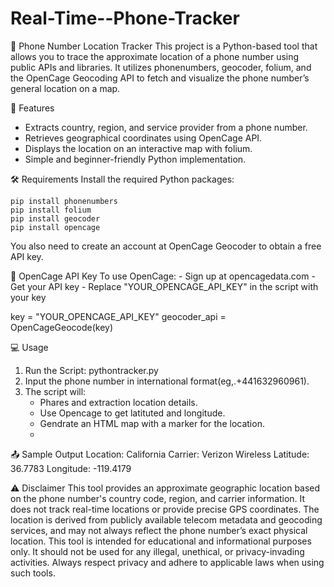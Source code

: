 # Real-Time--Phone-Tracker
📍 Phone Number Location Tracker
This project is a Python-based tool that allows you to trace the approximate location of a phone number using public APIs and libraries. It utilizes phonenumbers, geocoder, folium, and the OpenCage Geocoding API to fetch and visualize the phone number’s general location on a map.

🚀 Features
  - Extracts country, region, and service provider from a phone number.
  - Retrieves geographical coordinates using OpenCage API.
  - Displays the location on an interactive map with folium.
  - Simple and beginner-friendly Python implementation.
  
🛠 Requirements
   Install the required Python packages:
   
    pip install phonenumbers
    pip install folium
    pip install geocoder
    pip install opencage

You also need to create an account at OpenCage Geocoder to obtain a free API key.

🔐 OpenCage API Key
   To use OpenCage:
    - Sign up at opencagedata.com
    - Get your API key
    - Replace "YOUR_OPENCAGE_API_KEY" in the script with your key
    
   key = "YOUR_OPENCAGE_API_KEY"
   geocoder_api = OpenCageGeocode(key)

💻 Usage
  1. Run the Script:
      pythontracker.py
  2. Input the phone number in international format(eg,.+441632960961).
  3. The script will:
      - Phares and extraction location details.
      - Use Opencage to get latituted and longitude.
      - Gendrate an HTML map with a marker for the location.
      - 
📤 Sample Output
     Location: California
     Carrier: Verizon Wireless
     Latitude: 36.7783
     Longitude: -119.4179
 
⚠️ Disclaimer
This tool provides an approximate geographic location based on the phone number's country code, region, and carrier information. It does not track real-time locations or provide precise GPS coordinates. The location is derived from publicly available telecom metadata and geocoding services, and may not always reflect the phone number’s exact physical location. This tool is intended for educational and informational purposes only. It should not be used for any illegal, unethical, or privacy-invading activities. Always respect privacy and adhere to applicable laws when using such tools.


